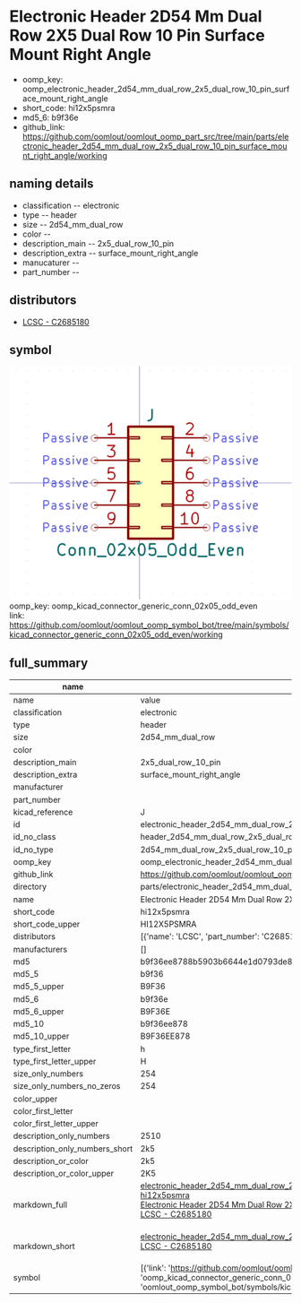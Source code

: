 # Electronic Header 2D54 Mm Dual Row 2X5 Dual Row 10 Pin Surface Mount Right Angle

  
* oomp_key: oomp_electronic_header_2d54_mm_dual_row_2x5_dual_row_10_pin_surface_mount_right_angle 
* short_code: hi12x5psmra
* md5_6: b9f36e  
* github_link: https://github.com/oomlout/oomlout_oomp_part_src/tree/main/parts/electronic_header_2d54_mm_dual_row_2x5_dual_row_10_pin_surface_mount_right_angle/working  
## naming details
* classification -- electronic
* type -- header
* size -- 2d54_mm_dual_row
* color -- 
* description_main -- 2x5_dual_row_10_pin
* description_extra -- surface_mount_right_angle
* manucaturer -- 
* part_number -- 

## distributors
* [LCSC - C2685180](https://lcsc.com/product-detail/C2685180.html)  


## symbol

![](symbol/0/working/working_600.png)  
oomp_key: oomp_kicad_connector_generic_conn_02x05_odd_even  
link: https://github.com/oomlout/oomlout_oomp_symbol_bot/tree/main/symbols/kicad_connector_generic_conn_02x05_odd_even/working  


## full_summary
| name | value | 
| --- | --- | 
| name | value | 
| classification | electronic | 
| type | header | 
| size | 2d54_mm_dual_row | 
| color |  | 
| description_main | 2x5_dual_row_10_pin | 
| description_extra | surface_mount_right_angle | 
| manufacturer |  | 
| part_number |  | 
| kicad_reference | J | 
| id | electronic_header_2d54_mm_dual_row_2x5_dual_row_10_pin_surface_mount_right_angle | 
| id_no_class | header_2d54_mm_dual_row_2x5_dual_row_10_pin_surface_mount_right_angle | 
| id_no_type | 2d54_mm_dual_row_2x5_dual_row_10_pin_surface_mount_right_angle | 
| oomp_key | oomp_electronic_header_2d54_mm_dual_row_2x5_dual_row_10_pin_surface_mount_right_angle | 
| github_link | https://github.com/oomlout/oomlout_oomp_part_src/tree/main/parts/electronic_header_2d54_mm_dual_row_2x5_dual_row_10_pin_surface_mount_right_angle/working | 
| directory | parts/electronic_header_2d54_mm_dual_row_2x5_dual_row_10_pin_surface_mount_right_angle | 
| name | Electronic Header 2D54 Mm Dual Row 2X5 Dual Row 10 Pin Surface Mount Right Angle | 
| short_code | hi12x5psmra | 
| short_code_upper | HI12X5PSMRA | 
| distributors | [{'name': 'LCSC', 'part_number': 'C2685180', 'link': 'https://lcsc.com/product-detail/C2685180.html', 'id': 'distributor_lcsc'}] | 
| manufacturers | [] | 
| md5 | b9f36ee8788b5903b6644e1d0793de86 | 
| md5_5 | b9f36 | 
| md5_5_upper | B9F36 | 
| md5_6 | b9f36e | 
| md5_6_upper | B9F36E | 
| md5_10 | b9f36ee878 | 
| md5_10_upper | B9F36EE878 | 
| type_first_letter | h | 
| type_first_letter_upper | H | 
| size_only_numbers | 254 | 
| size_only_numbers_no_zeros | 254 | 
| color_upper |  | 
| color_first_letter |  | 
| color_first_letter_upper |  | 
| description_only_numbers | 2510 | 
| description_only_numbers_short | 2k5 | 
| description_or_color | 2k5 | 
| description_or_color_upper | 2K5 | 
| markdown_full | [electronic_header_2d54_mm_dual_row_2x5_dual_row_10_pin_surface_mount_right_angle](https://github.com/oomlout/oomlout_oomp_part_src/tree/main/parts/electronic_header_2d54_mm_dual_row_2x5_dual_row_10_pin_surface_mount_right_angle/working)<br>[hi12x5psmra](https://github.com/oomlout/oomlout_oomp_part_src/tree/main/parts/electronic_header_2d54_mm_dual_row_2x5_dual_row_10_pin_surface_mount_right_angle/working)<br>[Electronic Header 2D54 Mm Dual Row 2X5 Dual Row 10 Pin Surface Mount Right Angle](https://github.com/oomlout/oomlout_oomp_part_src/tree/main/parts/electronic_header_2d54_mm_dual_row_2x5_dual_row_10_pin_surface_mount_right_angle/working)<br>[LCSC - C2685180<br>](https://lcsc.com/product-detail/C2685180.html)<br> | 
| markdown_short | [electronic_header_2d54_mm_dual_row_2x5_dual_row_10_pin_surface_mount_right_angle](https://github.com/oomlout/oomlout_oomp_part_src/tree/main/parts/electronic_header_2d54_mm_dual_row_2x5_dual_row_10_pin_surface_mount_right_angle/working)<br>[LCSC - C2685180<br>](https://lcsc.com/product-detail/C2685180.html)<br> | 
| symbol | [{'link': 'https://github.com/oomlout/oomlout_oomp_symbol_bot/tree/main/symbols/kicad_connector_generic_conn_02x05_odd_even', 'oomp_key': 'oomp_kicad_connector_generic_conn_02x05_odd_even', 'directory': 'oomlout_oomp_symbol_bot/symbols/kicad_connector_generic_conn_02x05_odd_even//working/working.kicad_sym'}] | 
